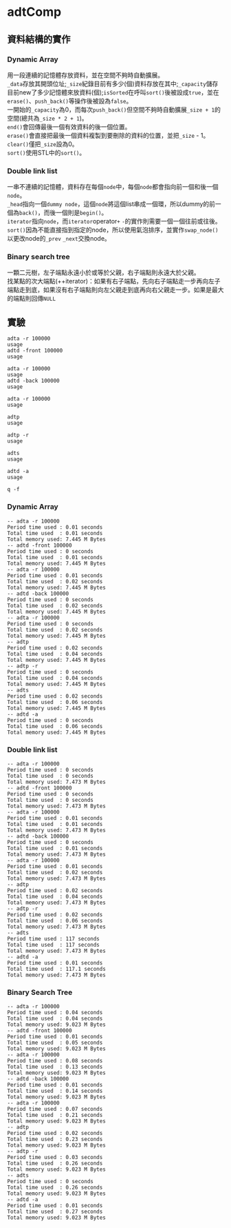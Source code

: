 # adtComp
## 資料結構的實作
### Dynamic Array
用一段連續的記憶體存放資料，並在空間不夠時自動擴展。  
`_data`存放其開頭位址;`_size`紀錄目前有多少(個)資料存放在其中;`_capacity`儲存目前new了多少記憶體來放資料(個);`isSorted`在呼叫`sort()`後被設成`true`，並在`erase()`、`push_back()`等操作後被設為`false`。  
一開始的`_capacity`為0，而每次`push_back()`但空間不夠時自動擴展`_size + 1`的空間(總共為`_size * 2 + 1`)。  
`end()`會回傳最後一個有效資料的後一個位置。  
`erase()`會直接把最後一個資料複製到要刪除的資料的位置，並把`_size` - 1。  
`clear()`僅把`_size`設為0。  
`sort()`使用STL中的`sort()`。  

### Double link list
一串不連續的記憶體，資料存在每個`node`中，每個`node`都會指向前一個和後一個`node`。  
`_head`指向一個`dummy node`，這個`node`將這個list串成一個環，所以dummy的前一個為`back()`，而後一個則是`begin()`。  
`iterator`指向`node`，而`iterator`operator`+` `-`的實作則需要一個一個往前或往後。  
`sort()`因為不能直接指到指定的node，所以使用氣泡排序，並實作`swap_node()`以更改node的`_prev` `_next`交換node。  

### Binary search tree
一顆二元樹，左子端點永遠小於或等於父親，右子端點則永遠大於父親。  
找某點的次大端點(++iterator)：如果有右子端點，先向右子端點走一步再向左子端點走到底，如果沒有右子端點則向左父親走到底再向右父親走一步。如果是最大的端點則回傳`NULL`

## 實驗
```
adta -r 100000
usage
adtd -front 100000
usage

adta -r 100000
usage
adtd -back 100000
usage

adta -r 100000
usage

adtp
usage

adtp -r
usage

adts
usage

adtd -a
usage

q -f
```
### Dynamic Array
```
-- adta -r 100000
Period time used : 0.01 seconds
Total time used  : 0.01 seconds
Total memory used: 7.445 M Bytes
-- adtd -front 100000
Period time used : 0 seconds
Total time used  : 0.01 seconds
Total memory used: 7.445 M Bytes
-- adta -r 100000
Period time used : 0.01 seconds
Total time used  : 0.02 seconds
Total memory used: 7.445 M Bytes
-- adtd -back 100000
Period time used : 0 seconds
Total time used  : 0.02 seconds
Total memory used: 7.445 M Bytes
-- adta -r 100000
Period time used : 0 seconds
Total time used  : 0.02 seconds
Total memory used: 7.445 M Bytes
-- adtp
Period time used : 0.02 seconds
Total time used  : 0.04 seconds
Total memory used: 7.445 M Bytes
-- adtp -r
Period time used : 0 seconds
Total time used  : 0.04 seconds
Total memory used: 7.445 M Bytes
-- adts
Period time used : 0.02 seconds
Total time used  : 0.06 seconds
Total memory used: 7.445 M Bytes
-- adtd -a
Period time used : 0 seconds
Total time used  : 0.06 seconds
Total memory used: 7.445 M Bytes
```
### Double link list
```
-- adta -r 100000
Period time used : 0 seconds
Total time used  : 0 seconds
Total memory used: 7.473 M Bytes
-- adtd -front 100000
Period time used : 0 seconds
Total time used  : 0 seconds
Total memory used: 7.473 M Bytes
-- adta -r 100000
Period time used : 0.01 seconds
Total time used  : 0.01 seconds
Total memory used: 7.473 M Bytes
-- adtd -back 100000
Period time used : 0 seconds
Total time used  : 0.01 seconds
Total memory used: 7.473 M Bytes
-- adta -r 100000
Period time used : 0.01 seconds
Total time used  : 0.02 seconds
Total memory used: 7.473 M Bytes
-- adtp
Period time used : 0.02 seconds
Total time used  : 0.04 seconds
Total memory used: 7.473 M Bytes
-- adtp -r
Period time used : 0.02 seconds
Total time used  : 0.06 seconds
Total memory used: 7.473 M Bytes
-- adts
Period time used : 117 seconds
Total time used  : 117 seconds
Total memory used: 7.473 M Bytes
-- adtd -a
Period time used : 0.01 seconds
Total time used  : 117.1 seconds
Total memory used: 7.473 M Bytes
```
### Binary Search Tree
```
-- adta -r 100000
Period time used : 0.04 seconds
Total time used  : 0.04 seconds
Total memory used: 9.023 M Bytes
-- adtd -front 100000
Period time used : 0.01 seconds
Total time used  : 0.05 seconds
Total memory used: 9.023 M Bytes
-- adta -r 100000
Period time used : 0.08 seconds
Total time used  : 0.13 seconds
Total memory used: 9.023 M Bytes
-- adtd -back 100000
Period time used : 0.01 seconds
Total time used  : 0.14 seconds
Total memory used: 9.023 M Bytes
-- adta -r 100000
Period time used : 0.07 seconds
Total time used  : 0.21 seconds
Total memory used: 9.023 M Bytes
-- adtp
Period time used : 0.02 seconds
Total time used  : 0.23 seconds
Total memory used: 9.023 M Bytes
-- adtp -r
Period time used : 0.03 seconds
Total time used  : 0.26 seconds
Total memory used: 9.023 M Bytes
-- adts
Period time used : 0 seconds
Total time used  : 0.26 seconds
Total memory used: 9.023 M Bytes
-- adtd -a
Period time used : 0.01 seconds
Total time used  : 0.27 seconds
Total memory used: 9.023 M Bytes
```
